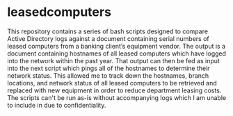 # leasedcomputers
This repository contains a series of bash scripts designed to compare Active Directory logs against a document containing serial numbers of leased computers from a banking client’s equipment vendor. The output is a document containing hostnames of all leased computers which have logged into the network within the past year. That output can then be fed as input into the next script which pings all of the hostnames to determine their network status. This allowed me to track down the hostnames, branch locations, and network status of all leased computers to be retrieved and replaced with new equipment in order to reduce department leasing costs. The scripts can't be run as-is without accompanying logs which I am unable to include in due to confidentiality.
